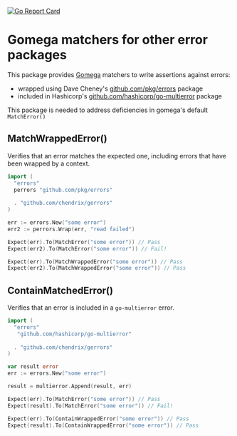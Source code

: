 [![Go Report Card](https://goreportcard.com/badge/github.com/chendrix/gerrors)](https://goreportcard.com/report/github.com/chendrix/gerrors)

Gomega matchers for other error packages
==================================

This package provides [Gomega](https://github.com/onsi/gomega) matchers to write assertions against errors:

- wrapped using Dave Cheney's [github.com/pkg/errors](https://github.com/pkg/errors) package
- included in Hashicorp's [github.com/hashicorp/go-multierror](https://github.com/hashicorp/go-multierror) package

This package is needed to address deficiencies in gomega's default `MatchError()`

MatchWrappedError()
-------------------
Verifies that an error matches the expected one, including errors that have been wrapped by a context.


```go
import (
  "errors"
  perrors "github.com/pkg/errors"
  
  . "github.com/chendrix/gerrors"
)

err := errors.New("some error")
err2 := perrors.Wrap(err, "read failed")

Expect(err).To(MatchError("some error")) // Pass
Expect(err2).To(MatchError("some error")) // Fail!

Expect(err).To(MatchWrappedError("some error")) // Pass
Expect(err2).To(MatchWrappedError("some error")) // Pass
```

ContainMatchedError()
---------------------
Verifies that an error is included in a `go-multierror` error.

```go
import (
  "errors"
   "github.com/hashicorp/go-multierror"
  
  . "github.com/chendrix/gerrors"
)

var result error 
err := errors.New("some error")

result = multierror.Append(result, err)

Expect(err).To(MatchError("some error")) // Pass
Expect(result).To(MatchError("some error")) // Fail!

Expect(err).To(ContainWrappedError("some error")) // Pass
Expect(result).To(ContainWrappedError("some error")) // Pass
```
